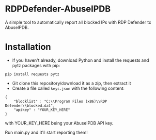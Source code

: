 # RDPDefender-AbuseIPDB
A simple tool to automatically report all blocked IPs with RDP Defender to AbuseIPDB.

# Installation
- If you haven't already, download Python and install the requests and pytz packages with pip:
```
pip install requests pytz
```
- Git clone this repository/download it as a zip, then extract it
- Create a file called `keys.json` with the following content:

```
{
    "blocklist" : "C:\\Program Files (x86)\\RDP Defender\\blocked.dat",
    "apikey" : "YOUR_KEY_HERE"
}
```

with YOUR_KEY_HERE being your AbuseIPDB API key.

Run main.py and it'll start reporting them!
